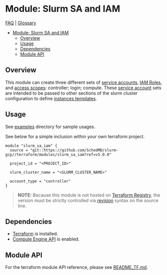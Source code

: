 # Module: Slurm SA and IAM

[FAQ](../../../docs/faq.md) | [Glossary](../../../docs/glossary.md)

<!-- mdformat-toc start --slug=github --no-anchors --maxlevel=6 --minlevel=1 -->

- [Module: Slurm SA and IAM](#module-slurm-sa-and-iam)
  - [Overview](#overview)
  - [Usage](#usage)
  - [Dependencies](#dependencies)
  - [Module API](#module-api)

<!-- mdformat-toc end -->

## Overview

This module can create three different sets of
[service accounts](../../../docs/glossary.md#service-account),
[IAM Roles](../../../docs/glossary.md#iam-roles), and
[access scopes](../../../docs/glossary.md#access-scopes): controller; login;
compute. These [service account](../../../docs/glossary.md#service-account) sets
are intended to be passed to other sections of the slurm cluster configuration
to define [instances templates](../../../docs/glossary.md#instance-template).

## Usage

See [examples](../../examples/slurm_sa_iam) directory for sample usages.

See below for a simple inclusion within your own terraform project.

```hcl
module "slurm_sa_iam" {
  source = "git::https://github.com/SchedMD/slurm-gcp//terraform/modules/slurm_sa_iam?ref=v5.0.0"

  project_id = "<PROJECT_ID>"

  slurm_cluster_name = "<SLURM_CLUSTER_NAME>"

  account_type = "controller"
}
```

> **NOTE:** Because this module is not hosted on
> [Terraform Registry](../../../docs/glossary.md#terraform-registry), the
> version must be strictly controlled via
> [revision](https://www.terraform.io/language/modules/sources#selecting-a-revision)
> syntax on the source line.

## Dependencies

- [Terraform](https://www.terraform.io/downloads.html) is installed.
- [Compute Engine API](../../../docs/glossary.md#compute-engine) is enabled.

## Module API

For the terraform module API reference, please see
[README_TF.md](./README_TF.md).
